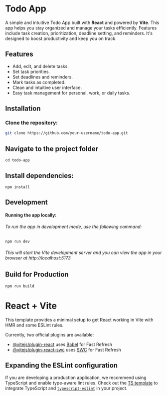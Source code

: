 




# Todo App

A simple and intuitive Todo App built with **React** and powered by **Vite**. This app helps you stay organized and manage your tasks efficiently. Features include task creation, prioritization, deadline setting, and reminders. It's designed to boost productivity and keep you on track.

## Features

- Add, edit, and delete tasks.
- Set task priorities.
- Set deadlines and reminders.
- Mark tasks as completed.
- Clean and intuitive user interface.
- Easy task management for personal, work, or daily tasks.

## Installation

### Clone the repository:

```bash
git clone https://github.com/your-username/todo-app.git

```
## Navigate to the project folder 

```
cd todo-app

```
## Install dependencies:
```
npm install

```
## Development

#### Running the app locally:

###### To run the app in development mode, use the following command:
```
npm run dev

```
###### This will start the Vite development server and you can view the app in your browser at http://localhost:5173


## Build for Production

```
npm run build

```
# React + Vite

This template provides a minimal setup to get React working in Vite with HMR and some ESLint rules.

Currently, two official plugins are available:

- [@vitejs/plugin-react](https://github.com/vitejs/vite-plugin-react/blob/main/packages/plugin-react/README.md) uses [Babel](https://babeljs.io/) for Fast Refresh
- [@vitejs/plugin-react-swc](https://github.com/vitejs/vite-plugin-react-swc) uses [SWC](https://swc.rs/) for Fast Refresh

## Expanding the ESLint configuration

If you are developing a production application, we recommend using TypeScript and enable type-aware lint rules. Check out the [TS template](https://github.com/vitejs/vite/tree/main/packages/create-vite/template-react-ts) to integrate TypeScript and [`typescript-eslint`](https://typescript-eslint.io) in your project.






































